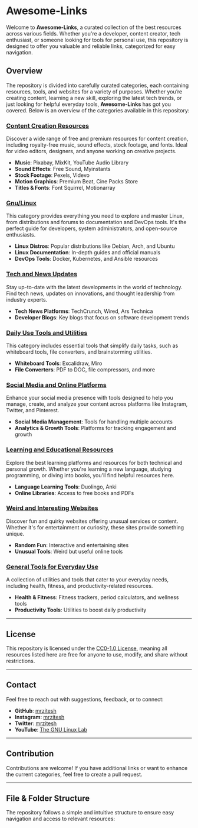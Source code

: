# Awesome-Links

Welcome to **Awesome-Links**, a curated collection of the best resources across various fields. Whether you're a developer, content creator, tech enthusiast, or someone looking for tools for personal use, this repository is designed to offer you valuable and reliable links, categorized for easy navigation.

## Overview

The repository is divided into carefully curated categories, each containing resources, tools, and websites for a variety of purposes. Whether you’re creating content, learning a new skill, exploring the latest tech trends, or just looking for helpful everyday tools, **Awesome-Links** has got you covered. Below is an overview of the categories available in this repository:

### [Content Creation Resources](./assets/Content_Creation_Resources.md)
Discover a wide range of free and premium resources for content creation, including royalty-free music, sound effects, stock footage, and fonts. Ideal for video editors, designers, and anyone working on creative projects.

- **Music**: Pixabay, MixKit, YouTube Audio Library
- **Sound Effects**: Free Sound, Myinstants
- **Stock Footage**: Pexels, Videvo
- **Motion Graphics**: Premium Beat, Cine Packs Store
- **Titles & Fonts**: Font Squirrel, Motionarray

### [Gnu/Linux](./assets/Gnu_Linux.md)
This category provides everything you need to explore and master Linux, from distributions and forums to documentation and DevOps tools. It's the perfect guide for developers, system administrators, and open-source enthusiasts.

- **Linux Distros**: Popular distributions like Debian, Arch, and Ubuntu
- **Linux Documentation**: In-depth guides and official manuals
- **DevOps Tools**: Docker, Kubernetes, and Ansible resources

### [Tech and News Updates](./assets/Tech_and_News_Updates.md)
Stay up-to-date with the latest developments in the world of technology. Find tech news, updates on innovations, and thought leadership from industry experts.

- **Tech News Platforms**: TechCrunch, Wired, Ars Technica
- **Developer Blogs**: Key blogs that focus on software development trends

### [Daily Use Tools and Utilities](./assets/Daily_Use_Tools_and_Utilities.md)
This category includes essential tools that simplify daily tasks, such as whiteboard tools, file converters, and brainstorming utilities.

- **Whiteboard Tools**: Excalidraw, Miro
- **File Converters**: PDF to DOC, file compressors, and more

### [Social Media and Online Platforms](./assets/Social_Media_and_Online_Platforms.md)
Enhance your social media presence with tools designed to help you manage, create, and analyze your content across platforms like Instagram, Twitter, and Pinterest.

- **Social Media Management**: Tools for handling multiple accounts
- **Analytics & Growth Tools**: Platforms for tracking engagement and growth

### [Learning and Educational Resources](./assets/Learning_and_Educational_Resources.md)
Explore the best learning platforms and resources for both technical and personal growth. Whether you're learning a new language, studying programming, or diving into books, you'll find helpful resources here.

- **Language Learning Tools**: Duolingo, Anki
- **Online Libraries**: Access to free books and PDFs

### [Weird and Interesting Websites](./assets/Weird_and_Interesting_Websites.md)
Discover fun and quirky websites offering unusual services or content. Whether it's for entertainment or curiosity, these sites provide something unique.

- **Random Fun**: Interactive and entertaining sites
- **Unusual Tools**: Weird but useful online tools

### [General Tools for Everyday Use](./assets/General_Tools_for_Everyday_Use.md)
A collection of utilities and tools that cater to your everyday needs, including health, fitness, and productivity-related resources.

- **Health & Fitness**: Fitness trackers, period calculators, and wellness tools
- **Productivity Tools**: Utilities to boost daily productivity

---

## License

This repository is licensed under the [CC0-1.0 License](./LICENSE), meaning all resources listed here are free for anyone to use, modify, and share without restrictions.

---

## Contact

Feel free to reach out with suggestions, feedback, or to connect:

- **GitHub**: [mrzitesh](https://github.com/mrzitesh)
- **Instagram**: [mrzitesh](https://instagram.com/mrzitesh)
- **Twitter**: [mrzitesh](https://twitter.com/mrzitesh)
- **YouTube**: [The GNU Linux Lab](https://www.youtube.com/@TheGnuLinuxLab)

---

## Contribution

Contributions are welcome! If you have additional links or want to enhance the current categories, feel free to create a pull request.

---

## File & Folder Structure

The repository follows a simple and intuitive structure to ensure easy navigation and access to relevant resources:


